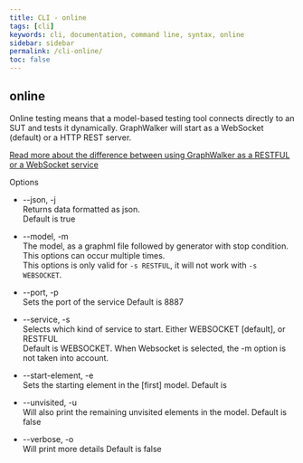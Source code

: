 ```yaml
---
title: CLI - online
tags: [cli]
keywords: cli, documentation, command line, syntax, online
sidebar: sidebar
permalink: /cli-online/
toc: false
---
```



## online

Online testing means that a model-based testing tool connects directly to an SUT and tests it dynamically. GraphWalker will start as a WebSocket (default) or a HTTP REST server.

[Read more about the difference between using GraphWalker as a RESTFUL or a WebSocket service](/docs/restful_vs_websocket)

Options

* --json, -j<br>
Returns data formatted as json.<br>
Default is true

* --model, -m <br>
The model, as a graphml file followed by generator with stop condition.<br>
This options can occur multiple times.<br>
This options is only valid for `-s RESTFUL`, it will not work with `-s WEBSOCKET`.

* --port, -p<br>
Sets the port of the service
Default is 8887

* --service, -s<br>
Selects which kind of service to start. Either WEBSOCKET [default],
or RESTFUL<br>
Default is WEBSOCKET. When Websocket is selected, the -m option is not taken into account.

* --start-element, -e<br>
Sets the starting element in the [first] model.
Default is <empty string>

* --unvisited, -u<br>
Will also print the remaining unvisited elements in the model.
Default is false

* --verbose, -o<br>
Will print more details
Default is false